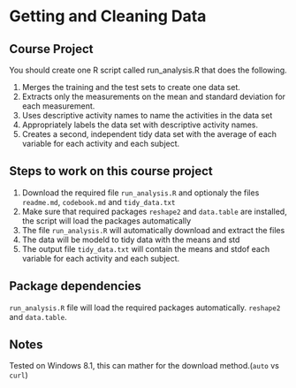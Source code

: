 # Getting and Cleaning Data

## Course Project

You should create one R script called run_analysis.R that does the following.

1. Merges the training and the test sets to create one data set.
2. Extracts only the measurements on the mean and standard deviation for each measurement.
3. Uses descriptive activity names to name the activities in the data set
4. Appropriately labels the data set with descriptive activity names.
5. Creates a second, independent tidy data set with the average of each variable for each activity and each subject.


## Steps to work on this course project


1. Download the  required file ```run_analysis.R``` and optionaly the files ```readme.md```, ```codebook.md``` and ```tidy_data.txt```
2. Make sure that required packages ```reshape2``` and ```data.table``` are installed, the script will load the packages  automatically
3. The file ```run_analysis.R``` will automatically download and extract the files
4. The data will be modeld to tidy data with the means and std
5. The output file ```tidy_data.txt``` will contain the means and stdof each variable for each activity and each subject.

## Package dependencies 

```run_analysis.R``` file will load the required packages automatically. ```reshape2``` and ```data.table```. 

## Notes

Tested on Windows 8.1, this can mather for the download method.(```auto``` vs ```curl```)
